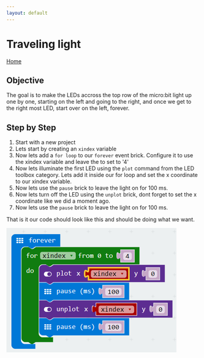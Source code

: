 ```yaml
---
layout: default
---
```


# Traveling light
[Home](./)

## Objective
The goal is to make the LEDs accross the top row of the micro:bit light up one by one, starting on the left and going to the right, and once we get to the right most LED, start over on the left, forever. 

## Step by Step
1. Start with a new project
1. Lets start by creating an `xindex` variable
1. Now lets add a `for loop` to our `forever` event brick. Configure it to use the xindex variable and leave the to set to '4'
1. Now lets illuminate the first LED using the `plot` command from the LED toolbox category. Lets add it inside our for loop and set the x coordinate to our xindex variable.
1. Now lets use the `pause` brick to leave the light on for 100 ms.
1. Now lets turn off the LED using the `unplot` brick, dont forget to set the x coordinate like we did a moment ago.
1. Now lets use the `pause` brick to leave the light on for 100 ms.

That is it our code should look like this and should be doing what we want. 

![Traveling Light](./assets/img/traveling-light.png)